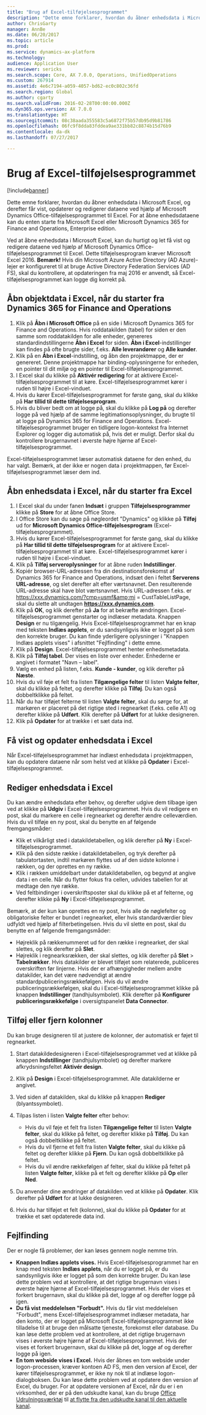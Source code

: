 ```yaml
---
title: "Brug af Excel-tilføjelsesprogrammet"
description: "Dette emne forklarer, hvordan du åbner enhedsdata i Microsoft Excel, og derefter får vist, opdaterer og redigerer dataene ved hjælp af Microsoft Dynamics Office-tilføjelsesprogrammet til Excel."
author: ChrisGarty
manager: AnnBe
ms.date: 06/20/2017
ms.topic: article
ms.prod: 
ms.service: dynamics-ax-platform
ms.technology: 
audience: Application User
ms.reviewer: sericks
ms.search.scope: Core, AX 7.0.0, Operations, UnifiedOperations
ms.custom: 267914
ms.assetid: 4e6c7194-a059-4057-bd62-ec0c802c36fd
ms.search.region: Global
ms.author: cgarty
ms.search.validFrom: 2016-02-28T00:00:00.000Z
ms.dyn365.ops.version: AX 7.0.0
ms.translationtype: HT
ms.sourcegitcommit: 08c38aada355583c5a6872f75b57db95d9b81786
ms.openlocfilehash: 06fc9f8dda83fddea9ae331bb82c8874b15d76b9
ms.contentlocale: da-dk
ms.lasthandoff: 07/27/2017

---
```


# <a name="use-the-excel-add-in"></a>Brug af Excel-tilføjelsesprogrammet

[!include[banner](../includes/banner.md)]


Dette emne forklarer, hvordan du åbner enhedsdata i Microsoft Excel, og derefter får vist, opdaterer og redigerer dataene ved hjælp af Microsoft Dynamics Office-tilføjelsesprogrammet til Excel. For at åbne enhedsdataene kan du enten starte fra Microsoft Excel eller Microsoft Dynamics 365 for Finance and Operations, Enterprise edition.

Ved at åbne enhedsdata i Microsoft Excel, kan du hurtigt og let få vist og redigere dataene ved hjælp af Microsoft Dynamics Office-tilføjelsesprogrammet til Excel. Dette tilføjelsesprogram kræver Microsoft Excel 2016. **Bemærk!** Hvis din Microsoft Azure Active Directory (AD Azure)-lejer er konfigureret til at bruge Active Directory Federation Services (AD FS), skal du kontrollere, at opdateringen fra maj 2016 er anvendt, så Excel-tilføjelsesprogrammet kan logge dig korrekt på.

## <a name="open-entity-data-in-excel-when-you-start-from-dynamics-365-for-finance-and-operations"></a>Åbn objektdata i Excel, når du starter fra Dynamics 365 for Finance and Operations
1.  Klik på **Åbn i Microsoft Office** på en side i Microsoft Dynamics 365 for Finance and Operations. Hvis roddatakilden (tabel) for siden er den samme som roddatakilden for alle enheder, genereres standardindstillingerne **Åbn i Excel** for siden. **Åbn i Excel**-indstillinger kan findes på ofte brugte sider, f.eks. **Alle leverandører** og **Alle kunder**.
2.  Klik på en **Åbn i Excel**-indstilling, og åbn den projektmappe, der er genereret. Denne projektmappe har binding-oplysningerne for enheden, en pointer til dit miljø og en pointer til Excel-tilføjelsesprogrammet.
3.  I Excel skal du klikke på **Aktivér redigering** for at aktivere Excel-tilføjelsesprogrammet til at køre. Excel-tilføjelsesprogrammet kører i ruden til højre i Excel-vinduet.
4.  Hvis du kører Excel-tilføjelsesprogrammet for første gang, skal du klikke på **Har tillid til dette tilføjelsesprogram**.
5.  Hvis du bliver bedt om at logge på, skal du klikke på **Log på** og derefter logge på ved hjælp af de samme legitimationsoplysninger, du brugte til at logge på Dynamics 365 for Finance and Operations. Excel-tilføjelsesprogrammet bruger en tidligere logon-kontekst fra Internet Explorer og logger dig automatisk på, hvis det er muligt. Derfor skal du kontrollere brugernavnet i øverste højre hjørne af Excel-tilføjelsesprogrammet.

Excel-tilføjelsesprogrammet læser automatisk dataene for den enhed, du har valgt. Bemærk, at der ikke er nogen data i projektmappen, før Excel-tilføjelsesprogrammet læser dem ind.

## <a name="open-entity-data-in-excel-when-you-start-from-excel"></a>Åbn enhedsdata i Excel, når du starter fra Excel
1.  I Excel skal du under fanen **Indsæt** i gruppen **Tilføjelsesprogrammer** klikke på **Store** for at åbne Office Store.
2.  I Office Store kan du søge på nøgleordet "Dynamics" og klikke på **Tilføj** ud for **Microsoft Dynamics Office-tilføjelsesprogram** (Excel-tilføjelsesprogrammet).
3.  Hvis du kører Excel-tilføjelsesprogrammet for første gang, skal du klikke på **Har tillid til dette tilføjelsesprogram** for at aktivere Excel-tilføjelsesprogrammet til at køre. Excel-tilføjelsesprogrammet kører i ruden til højre i Excel-vinduet.
4.  Klik på **Tilføj serveroplysninger** for at åbne ruden **Indstillinger**.
5.  Kopiér browser-URL-adressen fra din destinationsforekomst af Dynamics 365 for Finance and Operations, indsæt den i feltet **Serverens URL-adresse**, og slet derefter alt efter værtsnavnet. Den resulterende URL-adresse skal have blot værtsnavnet.
Hvis URL-adressen f.eks. er https://xxx.dynamics.com/?cmp=usmf&amp;mi = CustTableListPage, skal du slette alt undtagen **https://xxx.dynamics.com**.
6.  Klik på **OK**, og klik derefter på **Ja** for at bekræfte ændringen. Excel-tilføjelsesprogrammet genstarter og indlæser metadata. Knappen **Design** er nu tilgængelig. Hvis Excel-tilføjelsesprogrammet har en knap med teksten **Indlæs applets**, er du sandsynligvis ikke er logget på som den korrekte bruger. Du kan finde yderligere oplysninger i "Knappen Indlæs applets vises" i afsnittet "Fejlfinding" i dette emne.
7.  Klik på **Design**. Excel-tilføjelsesprogrammet henter enhedsmetadata.
8.  Klik på **Tilføj tabel**. Der vises en liste over enheder. Enhederne er angivet i formatet "Navn – label".
9.  Vælg en enhed på listen, f.eks. **Kunde - kunder**, og klik derefter på **Næste**.
10. Hvis du vil føje et felt fra listen **Tilgængelige felter** til listen **Valgte felter**, skal du klikke på feltet, og derefter klikke på **Tilføj**. Du kan også dobbeltklikke på feltet.
11. Når du har tilføjet felterne til listen **Valgte felter**, skal du sørge for, at markøren er placeret på det rigtige sted i regnearket (f.eks. celle A1) og derefter klikke på **Udført**. Klik derefter på **Udført** for at lukke designeren.
12. Klik på **Opdater** for at trække i et sæt data ind.

## <a name="view-and-update-entity-data-in-excel"></a>Få vist og opdater enhedsdata i Excel
Når Excel-tilføjelsesprogrammet har indlæst enhedsdata i projektmappen, kan du opdatere dataene når som helst ved at klikke på **Opdater** i Excel-tilføjelsesprogrammet.

## <a name="edit-entity-data-in-excel"></a>Rediger enhedsdata i Excel
Du kan ændre enhedsdata efter behov, og derefter udgive dem tilbage igen ved at klikke på **Udgiv** i Excel-tilføjelsesprogrammet. Hvis du vil redigere en post, skal du markere en celle i regnearket og derefter ændre celleværdien. Hvis du vil tilføje en ny post, skal du benytte en af følgende fremgangsmåder:

-   Klik et vilkårligt sted i datakildetabellen, og klik derefter på **Ny** i Excel-tilføjelsesprogrammet.
-   Klik på den sidste række i datakildetabellen, og tryk derefter på tabulatortasten, indtil markøren flyttes ud af den sidste kolonne i rækken, og der oprettes en ny række.
-   Klik i rækken umiddelbart under datakildetabellen, og begynd at angive data i en celle. Når du flytter fokus fra cellen, udvides tabellen for at medtage den nye række.
-   Ved feltbindinger i overskriftsposter skal du klikke på et af felterne, og derefter klikke på **Ny** i Excel-tilføjelsesprogrammet.

Bemærk, at der kun kan oprettes en ny post, hvis alle de nøglefelter og obligatoriske felter er bundet i regnearket, eller hvis standardværdier blev udfyldt ved hjælp af filterbetingelsen.
Hvis du vil slette en post, skal du benytte en af følgende fremgangsmåder:

-   Højreklik på rækkenummeret ud for den række i regnearket, der skal slettes, og klik derefter på **Slet**.
-   Højreklik i regnearksrækken, der skal slettes, og klik derefter på **Slet** &gt; **Tabelrækker**.
Hvis datakilder er blevet tilføjet som relaterede, publiceres overskriften før linjerne. Hvis der er afhængigheder mellem andre datakilder, kan det være nødvendigt at ændre standardpubliceringsrækkefølgen. Hvis du vil ændre publiceringsrækkefølgen, skal du i Excel-tilføjelsesprogrammet klikke på knappen **Indstillinger** (tandhjulsymbolet). Klik derefter på **Konfigurer publiceringsrækkefølge** i oversigtspanelet **Data Connector**.

## <a name="add-or-remove-columns"></a>Tilføj eller fjern kolonner
Du kan bruge designeren til at justere de kolonner, der automatisk er føjet til regnearket.

1.  Start datakildedesigneren i Excel-tilføjelsesprogrammet ved at klikke på knappen **Indstillinger** (tandhjulsymbolet) og derefter markere afkrydsningsfeltet **Aktivér design**.
2.  Klik på **Design** i Excel-tilføjelsesprogrammet. Alle datakilderne er angivet.
3.  Ved siden af datakilden, skal du klikke på knappen **Rediger** (blyantssymbolet).
4.  Tilpas listen i listen **Valgte felter** efter behov:
    -   Hvis du vil føje et felt fra listen **Tilgængelige felter** til listen **Valgte felter**, skal du klikke på feltet, og derefter klikke på **Tilføj**. Du kan også dobbeltklikke på feltet.
    -   Hvis du vil fjerne et felt fra listen **Valgte felter**, skal du klikke på feltet og derefter klikke på **Fjern**. Du kan også dobbeltklikke på feltet.
    -   Hvis du vil ændre rækkefølgen af felter, skal du klikke på feltet på listen **Valgte felter**, klikke på et felt og derefter klikke på **Op** eller **Ned**.

5. Du anvender dine ændringer af datakilden ved at klikke på **Opdater**. Klik derefter på **Udført** for at lukke designeren. 
6. Hvis du har tilføjet et felt (kolonne), skal du klikke på **Opdater** for at trække et sæt opdaterede data ind.

## <a name="troubleshooting"></a>Fejlfinding
Der er nogle få problemer, der kan løses gennem nogle nemme trin.

-   **Knappen Indlæs applets vises.** Hvis Excel-tilføjelsesprogrammet har en knap med teksten **Indlæs applets**, når du er logget på, er du sandsynligvis ikke er logget på som den korrekte bruger. Du kan løse dette problem ved at kontrollere, at det rigtige brugernavn vises i øverste højre hjørne af Excel-tilføjelsesprogrammet. Hvis der vises et forkert brugernavn, skal du klikke på det, logge af og derefter logge på igen.
-   **Du få vist meddelelsen "Forbudt".** Hvis du får vist meddelelsen "Forbudt", mens Excel-tilføjelsesprogrammet indlæser metadata, har den konto, der er logget på Microsoft Excel-tilføjelsesprogrammet ikke tilladelse til at bruge den målsatte tjeneste, forekomst eller database. Du kan løse dette problem ved at kontrollere, at det rigtige brugernavn vises i øverste højre hjørne af Excel-tilføjelsesprogrammet. Hvis der vises et forkert brugernavn, skal du klikke på det, logge af og derefter logge på igen.
-   **En tom webside vises i Excel.** Hvis der åbnes en tom webside under logon-processen, kræver kontoen AD FS, men den version af Excel, der kører tilføjelsesprogrammet, er ikke ny nok til at indlæse logon-dialogboksen. Du kan løse dette problem ved at opdatere den version af Excel, du bruger. For at opdatere versionen af Excel, når du er i en virksomhed, der er på den udskudte kanal, kan du bruge [Office Udrulningsværktøj](https://technet.microsoft.com/library/jj219422.aspx) til [at flytte fra den udskudte kanal til den aktuelle kanal](https://technet.microsoft.com/library/mt455210.aspx).





